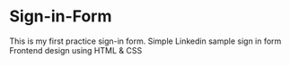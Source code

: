 # Sign-in-Form
This is my first practice sign-in form.
Simple Linkedin sample sign in form
Frontend design using HTML & CSS

